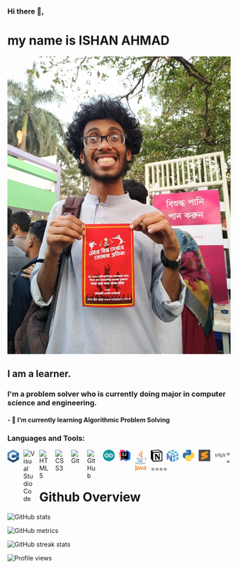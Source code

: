 ### Hi there 👋, <br />
# my name is ISHAN AHMAD
![I am a learner.](./img/nahid.png)
## I am a learner.
### I'm a problem solver who is currently doing major in computer science and engineering.


#### - 🌱 I’m currently learning Algorithmic Problem Solving 

<!--
[<img src='https://cdn.jsdelivr.net/npm/simple-icons@3.0.1/icons/github.svg' alt='github' height='40'>](https://github.com/Ihsan-nahid)  [<img src='https://cdn.jsdelivr.net/npm/simple-icons@3.0.1/icons/codepen.svg' alt='codepen' height='40'>](https://codepen.io/nahid_gtc)  [<img src='https://cdn.jsdelivr.net/npm/simple-icons@3.0.1/icons/codeforces.svg' alt='codeforces' height='40'>](https://codeforces.com/profile/IHSAN_NAHID)  [<img src='https://cdn.jsdelivr.net/npm/simple-icons@3.0.1/icons/leetcode.svg' alt='leetcode' height='40'>](https://leetcode.com/Ihsan_Nahid/)  [<img src='https://cdn.jsdelivr.net/npm/simple-icons@3.0.1/icons/acm.svg' alt='acm' height='40'>](https://icpc.global/private/profile/589150)  [<img src='https://cdn.jsdelivr.net/npm/simple-icons@3.0.1/icons/codechef.svg' alt='codechef' height='40'>](https://www.codechef.com/users/ihsan_nahid)  [<img src='https://cdn.jsdelivr.net/npm/simple-icons@3.0.1/icons/blogger.svg' alt='blogger' height='40'>](https://musketeersdiary.blogspot.com/search/label/nahid%20rahman?&max-results=6)  
-->
### Languages and Tools:

<!---<a href="https://www.freeiconspng.com/img/28389">c++ logo image</a>-->

<img align="left" alt="C++" width="26px" src="./img/c++.svg" style="padding-right:10px;" />
<img align="left" alt="Visual Studio Code" width="26px" src="https://cdn.jsdelivr.net/gh/devicons/devicon/icons/vscode/vscode-original.svg" style="padding-right:10px;" />
<img align="left" alt="HTML5" width="26px" src="https://cdn.jsdelivr.net/gh/devicons/devicon/icons/html5/html5-original.svg" style="padding-right:10px;" />
<img align="left" alt="CSS3" width="26px" src="https://cdn.jsdelivr.net/gh/devicons/devicon/icons/css3/css3-original.svg" style="padding-right:10px;" />
<img align="left" alt="Git" width="26px" src="https://cdn.jsdelivr.net/gh/devicons/devicon/icons/git/git-original.svg" style="padding-right:10px;" />
<img align="left" alt="GitHub" width="26px" src="https://user-images.githubusercontent.com/3369400/139447912-e0f43f33-6d9f-45f8-be46-2df5bbc91289.png" style="padding-right:10px;" />
<img align="left" alt="Arduino" width="26px" src="./img/arduino-1.svg" style="padding-right:10px;" />
<img align="left" alt="Intellij-Idea" width="26px" src="./img/intellij-idea-1.svg" style="padding-right:10px;" />
<img align="left" alt="JAVA" width="26px" src="./img/java-4.svg" style="padding-right:10px;" />
<img align="left" alt="Notion" width="26px" src="./img/notion-1-1.svg" style="padding-right:10px;" />
<img align="left" alt="Numpy" width="26px" src="./img/numpy-1.svg" style="padding-right:10px;"/>
<img align="left" alt="python" width="26px" src="./img/python-5.svg" style="padding-right:10px;"/>
<img align="left" alt="Sublime-Text" width="26px" src="./img/sublime-text.svg" style="padding-right:10px;"/>
<img align="left" alt="LaTeX" width="26px" src="./img/latex.svg"/>
======

Github Overview
======
![GitHub stats](https://github-readme-stats.vercel.app/api?username=Ihsan-nahid&show_icons=true&theme=highcontrast)  

![GitHub metrics](https://metrics.lecoq.io/Ihsan-nahid)  

![GitHub streak stats](https://github-readme-streak-stats.herokuapp.com/?user=Ihsan-nahid)  

![Profile views](https://gpvc.arturio.dev/Ihsan-nahid)  

<!--### Hi there 👋
[![Top Langs](https://github-readme-stats.vercel.app/api/top-langs/?username=Ihsan-nahid)](https://github.com/anuraghazra/github-readme-stats)
**Ihsan-nahid/Ihsan-nahid** is a ✨ _special_ ✨ repository because its `README.md` (this file) appears on your GitHub profile.
<!--
[![trophy](https://github-profile-trophy.vercel.app/?username=Ihsan-nahid)](https://github.com/ryo-ma/github-profile-trophy)
<!--
![GitHub Activity Graph](https://activity-graph.herokuapp.com/graph?username=Ihsan-nahid)  
Here are some ideas to get you started:

- 🔭 I’m currently working on ...
- 🌱 I’m currently learning ...
- 👯 I’m looking to collaborate on ...
- 🤔 I’m looking for help with ...
- 💬 Ask me about ...
- 📫 How to reach me: ...
- 😄 Pronouns: ...
- ⚡ Fun fact: ...
-->
